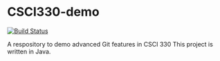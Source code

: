 # CSCI330-demo

[![Build Status](https://travis-ci.org/pohmann/CSCI330-demo.svg?branch=master)](https://travis-ci.org/pohmann/CSCI330-demo)

A respository to demo advanced Git features in CSCI 330
This project is written in Java.
